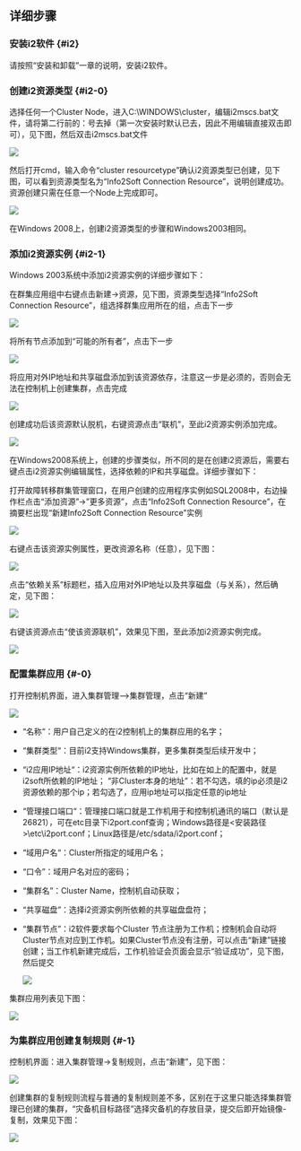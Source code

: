 ## 详细步骤

### 安装i2软件 {#i2}

请按照“安装和卸载”一章的说明，安装i2软件。

### 创建i2资源类型 {#i2-0}

选择任何一个Cluster Node，进入C:\WINDOWS\cluster，编辑i2mscs.bat文件，请将第二行前的：号去掉（第一次安装时默认已去，因此不用编辑直接双击即可），见下图，然后双击i2mscs.bat文件  

![](/assets/V6.128284.png)

然后打开cmd，输入命令“cluster resourcetype”确认i2资源类型已创建，见下图，可以看到资源类型名为“Info2Soft Connection Resource”，说明创建成功。资源创建只需在任意一个Node上完成即可。
  
![](/assets/V6.128407.png)

在Windows 2008上，创建i2资源类型的步骤和Windows2003相同。

### 添加i2资源实例 {#i2-1}

Windows 2003系统中添加i2资源实例的详细步骤如下：

在群集应用组中右键点击新建-&gt;资源，见下图，资源类型选择“Info2Soft Connection Resource”，组选择群集应用所在的组，点击下一步  

![](/assets/V6.128571.png)
  
将所有节点添加到“可能的所有者”，点击下一步
  
![](/assets/V6.128596.png)

将应用对外IP地址和共享磁盘添加到该资源依存，注意这一步是必须的，否则会无法在控制机上创建集群，点击完成

![](/assets/V6.128652.png)

创建成功后该资源默认脱机，右键资源点击“联机”，至此i2资源实例添加完成。  

![](/assets/V6.128693.png)

在Windows2008系统上，创建的步骤类似，所不同的是在创建i2资源后，需要右键点击i2资源实例编辑属性，选择依赖的IP和共享磁盘。详细步骤如下：

打开故障转移群集管理窗口，在用户创建的应用程序实例如SQL2008中，右边操作栏点击“添加资源”-&gt;”更多资源”，点击“Info2Soft Connection Resource”，在摘要栏出现“新建Info2Soft Connection Resource”实例  

![](/assets/V6.128905.png)

右键点击该资源实例属性，更改资源名称（任意），见下图：  

![](/assets/V6.128935.png)

点击“依赖关系”标题栏，插入应用对外IP地址以及共享磁盘（与关系），然后确定，见下图：  

![](/assets/V6.128981.png)

右键该资源点击“使该资源联机”，效果见下图，至此添加i2资源实例完成。  

![](/assets/V6.129019.png)

### 配置集群应用 {#-0}

打开控制机界面，进入集群管理--&gt;集群管理，点击“新建”  

![](/assets/V7.029057.png)

* “名称“：用户自己定义的在i2控制机上的集群应用的名字；

* “集群类型“：目前i2支持Windows集群，更多集群类型后续开发中；

* “i2应用IP地址“：i2资源实例所依赖的IP地址，比如在如上的配置中，就是i2soft所依赖的IP地址；
“非Cluster本身的地址”：若不勾选，填的ip必须是i2资源依赖的那个ip；若勾选了，应用ip地址可以指定任意的ip地址

* “管理接口端口“：管理接口端口就是工作机用于和控制机通讯的端口（默认是26821），可在etc目录下i2port.conf查询；Windows路径是&lt;安装路径&gt;\etc\i2port.conf；Linux路径是/etc/sdata/i2port.conf；

* “域用户名“：Cluster所指定的域用户名；

* “口令”：域用户名对应的密码；

* “集群名”：Cluster Name，控制机自动获取；

* “共享磁盘”：选择i2资源实例所依赖的共享磁盘盘符；

* “集群节点”：i2软件要求每个Cluster 节点注册为工作机；控制机会自动将Cluster节点对应到工作机。如果Cluster节点没有注册，可以点击“新建”链接创建；当工作机新建完成后，工作机验证会页面会显示“验证成功”，见下图，然后提交

  ![](/assets/V7.029587.png)

集群应用列表见下图：

  
![](/assets/V7.029603.png)

### 为集群应用创建复制规则 {#-1}

控制机界面：进入集群管理-&gt;复制规则，点击“新建”，见下图：  

![](/assets/V7.029648.png)

创建集群的复制规则流程与普通的复制规则差不多，区别在于这里只能选择集群管理已创建的集群，“灾备机目标路径”选择灾备机的存放目录，提交后即开始镜像-复制，效果见下图：
  
![](/assets/V7.029733.png)

